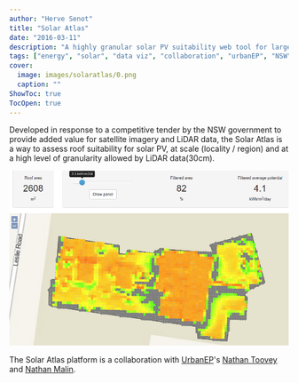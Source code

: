 ```yaml
---
author: "Herve Senot"
title: "Solar Atlas"
date: "2016-03-11"
description: "A highly granular solar PV suitability web tool for large areas"
tags: ["energy", "solar", "data viz", "collaboration", "urbanEP", "NSW", "LiDAR"]
cover:
  image: images/solaratlas/0.png
  caption: ""
ShowToc: true
TocOpen: true
---
```


Developed in response to a competitive tender by the NSW government to provide added value for satellite imagery and LiDAR data, the Solar Atlas is a way to assess roof suitability for solar PV, at scale (locality / region) and at a high level of granularity allowed by LiDAR data(30cm).

![solar atlas platform](/images/solaratlas/1.png)

The Solar Atlas platform is a collaboration with [UrbanEP](https://www.urbanep.com.au/)'s [Nathan Toovey](https://www.linkedin.com/in/nathan-toovey-98448ab/) and [Nathan Malin](https://www.linkedin.com/in/nathan-malin-a3989521/).